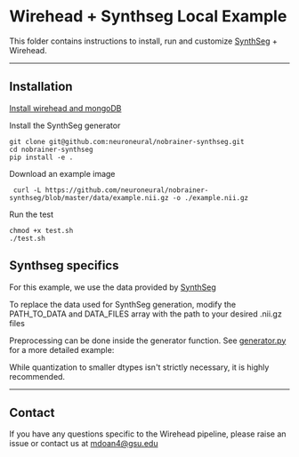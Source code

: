 # Wirehead + Synthseg Local Example

This folder contains instructions to install, run and customize [SynthSeg](https://github.com/BBillot/SynthSeg) + Wirehead. 

---

## Installation 

[Install wirehead and mongoDB](https://github.com/neuroneural/wirehead/blob/main/README.md)

Install the SynthSeg generator
```
git clone git@github.com:neuroneural/nobrainer-synthseg.git
cd nobrainer-synthseg
pip install -e .
```

Download an example image
```
 curl -L https://github.com/neuroneural/nobrainer-synthseg/blob/master/data/example.nii.gz -o ./example.nii.gz
```

Run the test
```
chmod +x test.sh
./test.sh
```

## Synthseg specifics

For this example, we use the data provided by [SynthSeg](https://github.com/BBillot/SynthSeg)

To replace the data used for SynthSeg generation, modify the PATH_TO_DATA and DATA_FILES array with the path to your desired .nii.gz files

Preprocessing can be done inside the generator function. See [generator.py](https://github.com/neuroneural/wirehead/blob/doc/examples/synthseg/generator.py) for a more detailed example:

While quantization to smaller dtypes isn't strictly necessary, it is highly recommended.

---

## Contact

If you have any questions specific to the Wirehead pipeline, please raise an issue or contact us at mdoan4@gsu.edu
